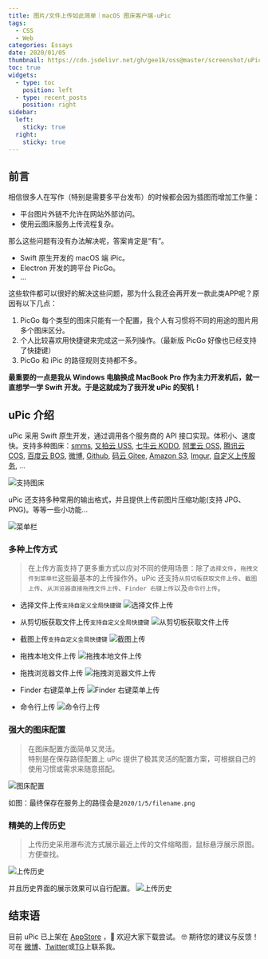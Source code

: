 ```yaml
---
title: 图片/文件上传如此简单｜macOS 图床客户端-uPic
tags:
  - CSS
  - Web
categories: Essays
date: 2020/01/05
thumbnail: https://cdn.jsdelivr.net/gh/gee1k/oss@master/screenshot/uPic/banner.png
toc: true
widgets:
  - type: toc
    position: left
  - type: recent_posts
    position: right
sidebar:
  left:
    sticky: true
  right:
    sticky: true
---
```



## 前言

相信很多人在写作（特别是需要多平台发布）的时候都会因为插图而增加工作量：
* 平台图片外链不允许在网站外部访问。
* 使用云图床服务上传流程复杂。

那么这些问题有没有办法解决呢，答案肯定是“有”。
* Swift 原生开发的 macOS 端 iPic。
* Electron 开发的跨平台 PicGo。
* …

这些软件都可以很好的解决这些问题，那为什么我还会再开发一款此类APP呢？原因有以下几点：
1. PicGo 每个类型的图床只能有一个配置，我个人有习惯将不同的用途的图片用多个图床区分。
2. 个人比较喜欢用快捷键来完成这一系列操作。（最新版 PicGo 好像也已经支持了快捷键）
3. PicGo 和 iPic 的路径规则支持都不多。

**最重要的一点是我从 Windows 电脑换成 MacBook Pro 作为主力开发机后，就一直想学一学 Swift 开发。于是这就成为了我开发 uPic 的契机！**

<!--more-->

## uPic 介绍
uPic 采用 Swift 原生开发，通过调用各个服务商的 API 接口实现。体积小、速度快。支持多种图床：[smms](https://sm.ms/), [又拍云 USS](https://www.upyun.com/products/file-storage), [七牛云 KODO](https://www.qiniu.com/products/kodo), [阿里云 OSS](https://www.aliyun.com/product/oss/), [腾讯云 COS](https://cloud.tencent.com/product/cos), [百度云 BOS](https://cloud.baidu.com/product/bos.html), [微博](https://weibo.com/), [Github](https://github.com/settings/tokens), [码云 Gitee](https://gitee.com/profile/personal_access_tokens), [Amazon S3](https://aws.amazon.com/cn/s3/), [Imgur](https://imgur.com/), [自定义上传服务](https://blog.svend.cc/upic/tutorials/custom), ...

![支持图床](https://cdn.jsdelivr.net/gh/gee1k/oss@master/screenshot/uPic-cn/hosts.png)

uPic 还支持多种常用的输出格式，并且提供上传前图片压缩功能(支持 JPG、PNG)。等等一些小功能…

![菜单栏](https://cdn.jsdelivr.net/gh/gee1k/oss@master/screenshot/uPic-cn/menu.png)


### 多种上传方式
> 在上传方面支持了更多重方式以应对不同的使用场景：除了`选择文件`，`拖拽文件到菜单栏`这些最基本的上传操作外。uPic 还支持`从剪切板获取文件上传`、`截图上传`、`从浏览器直接拖拽文件上传`、`Finder 右键上传`以及`命令行上传`。

*  选择文件上传`支持自定义全局快捷键`
![选择文件上传](https://cdn.jsdelivr.net/gh/gee1k/oss@master/screenshot/uPic-cn/selectFile-shortcut.gif)

* 从剪切板获取文件上传`支持自定义全局快捷键`
![从剪切板获取文件上传](https://cdn.jsdelivr.net/gh/gee1k/oss@master/screenshot/uPic-cn/pasteboard-shortcut.gif)

* 截图上传`支持自定义全局快捷键`
![截图上传](https://cdn.jsdelivr.net/gh/gee1k/oss@master/screenshot/uPic-cn/screenshot-shortcut.gif)

* 拖拽本地文件上传
![拖拽本地文件上传](https://cdn.jsdelivr.net/gh/gee1k/oss@master/screenshot/uPic-cn/dragFile.gif)

* 拖拽浏览器文件上传
![拖拽浏览器文件上传](https://cdn.jsdelivr.net/gh/gee1k/oss@master/screenshot/uPic-cn/dragFromBrowser.gif)

* Finder 右键菜单上传
![Finder 右键菜单上传](https://cdn.jsdelivr.net/gh/gee1k/oss@master/screenshot/uPic-cn/contextmenu.gif)

* 命令行上传
![命令行上传](https://cdn.jsdelivr.net/gh/gee1k/oss@master/screenshot/uPic-cn/cli.gif)

### 强大的图床配置
> 在图床配置方面简单又灵活。  
> 特别是在保存路径配置上 uPic 提供了极其灵活的配置方案，可根据自己的使用习惯或需求来随意搭配。  

![图床配置](https://cdn.jsdelivr.net/gh/gee1k/oss@master/screenshot/uPic-cn/host-preferences.png)

如图：最终保存在服务上的路径会是`2020/1/5/filename.png`

### 精美的上传历史
> 上传历史采用瀑布流方式展示最近上传的文件缩略图，鼠标悬浮展示原图。  
> 方便查找。  

![上传历史](https://cdn.jsdelivr.net/gh/gee1k/oss@master/screenshot/uPic-cn/history.png)

并且历史界面的展示效果可以自行配置。
![上传历史](https://cdn.jsdelivr.net/gh/gee1k/oss@master/screenshot/uPic-cn/shortcuts.png)


## 结束语
目前 uPic 已上架在 [AppStore](https://apps.apple.com/cn/app/id1549159979) ，👏 欢迎大家下载尝试。 🤓 期待您的建议与反馈！
可在 [微博](https://weibo.com/gee1k)、[Twitter](https://twitter.com/geee1k)或[TG](https://t.me/gee1k)上联系我。
